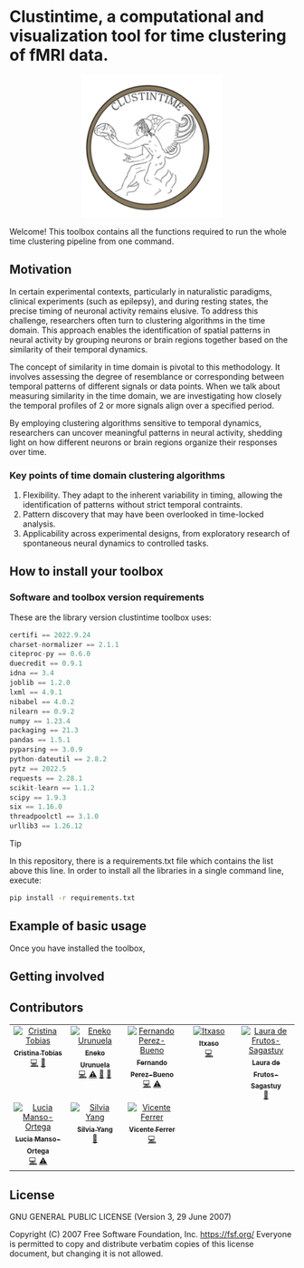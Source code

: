 # Clustintime, a computational and visualization tool for time clustering of fMRI data.

<p align="center">
<img src=/logo.png height=250 width=250/>
</p>

Welcome! This toolbox contains all the functions required to run the whole time clustering pipeline from 
one command.


## Motivation

In certain experimental contexts, particularly in naturalistic paradigms, clinical experiments (such as epilepsy), 
and during resting states, the precise timing of neuronal activity remains elusive. 
To address this challenge, researchers often turn to clustering algorithms in the time domain. 
This approach enables the identification of spatial patterns in neural activity by grouping neurons or brain 
regions together based on the similarity of their temporal dynamics.

The concept of similarity in time domain is pivotal to this methodology. It involves assessing the degree of
resemblance or corresponding between temporal patterns of different signals or data points.
When we talk about measuring similarity in the time domain, we are investigating how closely the temporal profiles
of 2 or more signals align over a specified period.

By employing clustering algorithms sensitive to temporal dynamics, researchers can uncover 
meaningful patterns in neural activity, shedding light on how different neurons or brain regions organize their 
responses over time. 


### Key points of time domain clustering algorithms

1. Flexibility. They adapt to the inherent variability in timing, allowing the identification of patterns without
strict temporal contraints.
2. Pattern discovery that may have been overlooked in time-locked analysis.
3. Applicability across experimental designs, from exploratory research of spontaneous neural dynamics to controlled
tasks.


## How to install your toolbox



### Software and toolbox version requirements

These are the library version clustintime toolbox uses: 

``` python
certifi == 2022.9.24
charset-normalizer == 2.1.1
citeproc-py == 0.6.0
duecredit == 0.9.1
idna == 3.4
joblib == 1.2.0
lxml == 4.9.1
nibabel == 4.0.2
nilearn == 0.9.2
numpy == 1.23.4
packaging == 21.3
pandas == 1.5.1
pyparsing == 3.0.9
python-dateutil == 2.8.2
pytz == 2022.5
requests == 2.28.1
scikit-learn == 1.1.2
scipy == 1.9.3
six == 1.16.0
threadpoolctl == 3.1.0
urllib3 == 1.26.12
```

> [!TIP]
> In this repository, there is a requirements.txt file which contains the list above this line. In order to install all the libraries in a single command
line, execute:

``` bash
pip install -r requirements.txt
```

## Example of basic usage

Once you have installed the toolbox, 


## Getting involved


## Contributors

<!-- ALL-CONTRIBUTORS-LIST:START - Do not remove or modify this section -->
<!-- prettier-ignore-start -->
<!-- markdownlint-disable -->
<table>
  <tbody>
    <tr>
      <td align="center" valign="top" width="20%"><a href="https://github.com/Cristina-Tobias"><img src="https://github.com/Cristina-Tobias.png?size=200" width="100px;" alt="Cristina Tobias"/><br /><sub><b>Cristina Tobias</b></sub></a><br /><a href="https://github.com/Cristina-Tobias/clustintime/tree/main/clustintime" title="Code">💻</a> <a href="#ideas-Cristina-Tobias" title="Ideas">🤔</a> </td>
      <td align="center" valign="top" width="20%"><a href="https://github.com/eurunuela"><img src="https://github.com/eurunuela.png?size=200" width="100px;" alt="Eneko Urunuela"/><br /><sub><b>Eneko Urunuela</b></sub></a><br /> <a href="https://github.com/Cristina-Tobias/clustintime/tree/main/clustintime" title="Code">💻</a> <a href="#testing-eurunuela" title="Testing">⚠️</a> <a href="#ideas-eurunuela" title="Ideas">🤔</a> <a href="#ideas-eurunuela" title="Review">👀</a>  </td>
      <td align="center" valign="top" width="20%"><a href="https://github.com/zalteck"><img src="https://github.com/zalteck.png?size=200" width="100px;" alt="Fernando Perez-Bueno"/><br /><sub><b>Fernando Perez-Bueno</b></sub></a><br /> <a href="https://github.com/zalteck/clustintime" title="Code">💻</a> <a href="#testing-zalteck" title="Testing">⚠️</a> </td>
      <td align="center" valign="top" width="20%"><a href="https://github.com/itxasos23"><img src="https://github.com/itxasos23.png?size=200" width="100px;" alt="Itxaso"/><br /><sub><b>Itxaso</b></sub></a><br /></a> <a href="https://github.com/itxasos23/clustintime" title="Code">💻</a> </td>
      <td align="center" valign="top" width="20%"><a href="https://github.com/lauradefrutos"><img src="https://github.com/lauradefrutos.png?size=200" width="100px;" alt="Laura de Frutos-Sagastuy"/><br /><sub><b>Laura de Frutos-Sagastuy</b></sub></a><br /></a> <a href="https://github.com/lauradefrutos/clustintime/blob/Documentation/README.md" title="Documentation">📖</a> </td>
    </tr> 
    </tr>
      <td align="center" valign="top" width="20%"><a href="https://github.com/lmansoo"><img src="https://github.com/lmansoo.png?size=200" width="100px;" alt="Lucia Manso-Ortega"/><br /><sub><b>Lucia Manso-Ortega</b></sub></a><br /><a href="https://github.com/lmansoo/clustintime" title="Code">💻</a> <a href="#testing-lmansoo" title="Testing">⚠️</a> </td>
      <td align="center" valign="top" width="20%"><a href="https://github.com/silvyang"><img src="https://github.com/silvyang.png?size=200" width="100px;" alt="Silvia Yang"/><br /><sub><b>Silvia Yang</b></sub></a><br /></a> <a href="https://github.com/silvyang/clustintime" title="Documentation">📖</a> </td>
      <td align="center" valign="top" width="20%"><a href="https://github.com/vinferrer"><img src="https://github.com/vinferrer.png?size=200" width="100px;" alt="Vicente Ferrer"/><br /><sub><b>Vicente Ferrer</b></sub></a><br /></a> <a href="https://github.com/Cristina-Tobias/clustintime/tree/main/clustintime" title="Code">💻</a> </td>        
    </tr>    
  </tbody>
</table>

<!-- markdownlint-restore -->
<!-- prettier-ignore-end -->

<!-- ALL-CONTRIBUTORS-LIST:END -->

## License
GNU GENERAL PUBLIC LICENSE (Version 3, 29 June 2007)

Copyright (C) 2007 Free Software Foundation, Inc. <https://fsf.org/>
Everyone is permitted to copy and distribute verbatim copies
of this license document, but changing it is not allowed.
